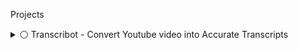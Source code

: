 Projects
<details>
 <summary>⚪️ Transcribot - Convert Youtube video into Accurate Transcripts</summary>
  <br />
Transcribot is a powerful tool designed to convert Youtube video content into accurate, contextful, and meaningful transcripts. Whether you're looking to transcribe Mrbeast Video or Joe Rogan Podcast Transcribot provides a reliable solution for transforming spoken words into readable text.

Description:

Transcribot is built to meet the growing demand for accurate transcription services. It leverages advanced speech recognition technology to produce high-quality transcripts that maintain the context and nuances of the original audio. Ideal for professionals, students, and anyone in need of converting audio content into text.

***Features:***

1. Accurate Transcription: High-quality text conversion with minimal errors.
2. Contextual Understanding: Maintains the meaning and context of the audio.
3. User-Friendly Interface: Easy-to-use web app for seamless transcription.
4. Multi-Platform Support: Available on mobile devices and desktop.
5. Fast Processing: Quick turnaround time for generating transcripts.

***Upcoming Updates:***

1. Enhanced Accuracy: Improved algorithms for even better transcription quality.
2. Language Support: Adding support for additional languages.
3. Integration with Other Tools: Compatibility with popular productivity apps.
4. Advanced Editing Features: Tools for refining and editing transcripts.

***Tech Stack:***

1. Backend: Python
2. Frontend: Flutter
3. Hosting: Netlify & Vercel
</details>